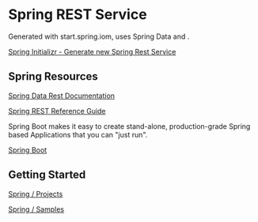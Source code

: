 # Spring REST Service

Generated with start.spring.iom, uses Spring Data and .

[Spring Initializr - Generate new Spring Rest Service](https://start.spring.io/#!type=maven-project&language=java&platformVersion=2.6.3&packaging=jar&jvmVersion=11&groupId=com.example&artifactId=spring.rest.service&name=spring-rest-service&description=Demo%20project%20using%20Spring%20Web%20and%20Spring%20REST%20Docs&packageName=com.example.spring.rest.service&dependencies=configuration-processor,web,data-mongodb,restdocs)

## Spring Resources

[Spring Data Rest Documentation](https://spring.io/projects/spring-data-rest)

[Spring REST Reference Guide]('https://docs.spring.io/spring-data/rest/docs/current/reference/html/#preface')

Spring Boot makes it easy to create stand-alone, production-grade Spring based Applications that you can "just run".

[Spring Boot](https://spring.io/projects/spring-boot)

## Getting Started

[Spring / Projects](https://spring.io/projects)

[Spring / Samples](https://spring.io/projects/spring-data-rest#samples)
